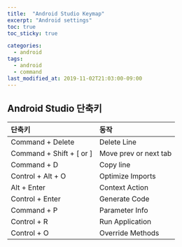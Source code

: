 ```yaml
---
title:  "Android Studio Keymap"
excerpt: "Android settings"
toc: true
toc_sticky: true

categories:
  - android
tags:
  - android
  - command
last_modified_at: 2019-11-02T21:03:00-09:00
---
```


## Android Studio 단축키 

| 단축키 | 동작 |
|:----|:----|
| Command + Delete | Delete Line |
| Command + Shift + [ or ] | Move prev or next tab |
| Command + D | Copy line |
| Control + Alt + O | Optimize Imports |
| Alt + Enter | Context Action |
| Control + Enter | Generate Code |
| Command + P | Parameter Info |
| Control + R | Run Application |
| Control + O | Override Methods |